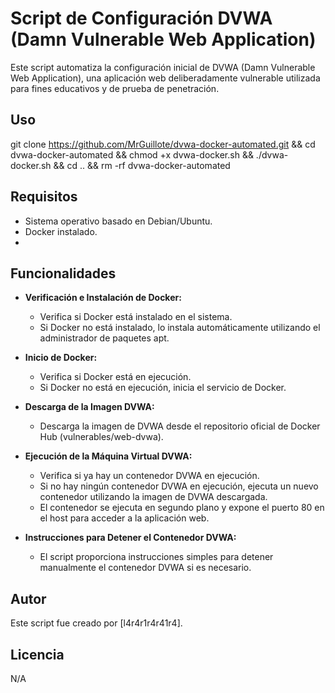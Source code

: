 # Script de Configuración DVWA (Damn Vulnerable Web Application)

Este script automatiza la configuración inicial de DVWA (Damn Vulnerable Web Application), una aplicación web deliberadamente vulnerable utilizada para fines educativos y de prueba de penetración.

## Uso
git clone https://github.com/MrGuillote/dvwa-docker-automated.git && cd dvwa-docker-automated && chmod +x dvwa-docker.sh && ./dvwa-docker.sh && cd .. && rm -rf dvwa-docker-automated

## Requisitos
- Sistema operativo basado en Debian/Ubuntu.
- Docker instalado.
- 
## Funcionalidades

- **Verificación e Instalación de Docker:**  
  - Verifica si Docker está instalado en el sistema.
  - Si Docker no está instalado, lo instala automáticamente utilizando el administrador de paquetes apt.

- **Inicio de Docker:**  
  - Verifica si Docker está en ejecución.
  - Si Docker no está en ejecución, inicia el servicio de Docker.

- **Descarga de la Imagen DVWA:**  
  - Descarga la imagen de DVWA desde el repositorio oficial de Docker Hub (vulnerables/web-dvwa).

- **Ejecución de la Máquina Virtual DVWA:**  
  - Verifica si ya hay un contenedor DVWA en ejecución.
  - Si no hay ningún contenedor DVWA en ejecución, ejecuta un nuevo contenedor utilizando la imagen de DVWA descargada.
  - El contenedor se ejecuta en segundo plano y expone el puerto 80 en el host para acceder a la aplicación web.

- **Instrucciones para Detener el Contenedor DVWA:**  
  - El script proporciona instrucciones simples para detener manualmente el contenedor DVWA si es necesario.

## Autor
Este script fue creado por [l4r4r1r4r41r4].

## Licencia
N/A
